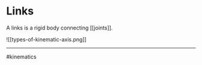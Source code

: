 # Links

A links is a rigid body connecting [[joints]].

![[types-of-kinematic-axis.png]]


---
#kinematics 